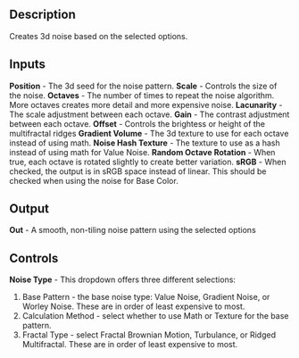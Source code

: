 ## Description
Creates 3d noise based on the selected options.

## Inputs
**Position** - The 3d seed for the noise pattern.
**Scale** - Controls the size of the noise.
**Octaves** - The number of times to repeat the noise algorithm. More octaves creates more detail and more expensive noise.
**Lacunarity** - The scale adjustment between each octave.
**Gain** - The contrast adjustment between each octave.
**Offset** - Controls the brightess or height of the multifractal ridges
**Gradient Volume** - The 3d texture to use for each octave instead of using math.
**Noise Hash Texture** - The texture to use as a hash instead of using math for Value Noise.
**Random Octave Rotation** - When true, each octave is rotated slightly to create better variation.
**sRGB** - When checked, the output is in sRGB space instead of linear. This should be checked when using the noise for Base Color.

## Output
**Out** - A smooth, non-tiling noise pattern using the selected options

## Controls
**Noise Type** - This dropdown offers three different selections:

1. Base Pattern - the base noise type: Value Noise, Gradient Noise, or Worley Noise. These are in order of least expensive to most.
2. Calculation Method - select whether to use Math or Texture for the base pattern.
3. Fractal Type - select Fractal Brownian Motion, Turbulance, or Ridged Multifractal. These are in order of least expensive to most.
